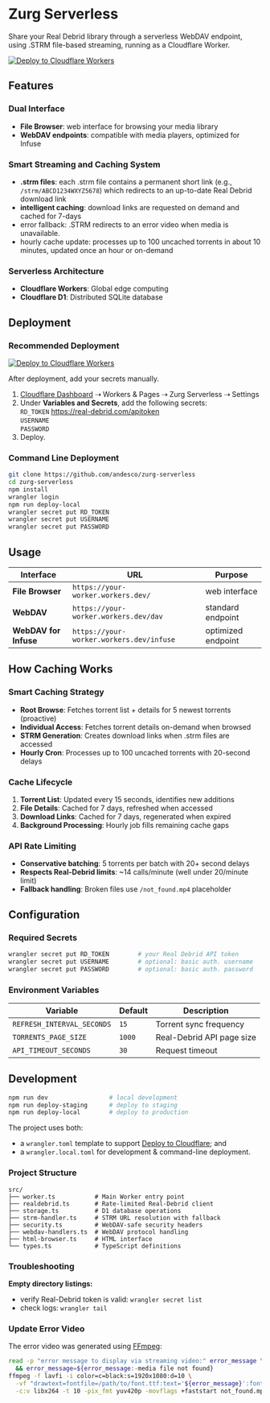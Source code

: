 # Zurg Serverless

Share your Real Debrid library through a serverless WebDAV endpoint, using .STRM file-based streaming, running as a Cloudflare Worker.

[![Deploy to Cloudflare Workers](https://deploy.workers.cloudflare.com/button)](https://deploy.workers.cloudflare.com/?url=https://github.com/andesco/zurg-serverless)

## Features

### Dual Interface
- **File Browser**: web interface for browsing your media library
- **WebDAV endpoints**: compatible with media players, optimized for Infuse

### Smart Streaming and Caching System
- **.strm files**: each .strm file contains a permanent short link (e.g., `/strm/ABCD1234WXYZ5678`) which redirects to an up-to-date Real Debrid download link
- **intelligent caching**: download links are requested on demand and cached for 7-days
- error fallback: .STRM redirects to an error video when media is unavailable.
- hourly cache update: processes up to 100 uncached torrents in about 10 minutes, updated once an hour or on-demand

### Serverless Architecture
- **Cloudflare Workers**: Global edge computing
- **Cloudflare D1**: Distributed SQLite database

## Deployment

### Recommended Deployment
[![Deploy to Cloudflare Workers](https://deploy.workers.cloudflare.com/button)](https://deploy.workers.cloudflare.com/?url=https://github.com/andesco/zurg-serverless)

After deployment, add your secrets manually.

1. [Cloudflare Dashboard](https://dash.cloudflare.com/) ⇢ Workers & Pages ⇢ Zurg Serverless ⇢ Settings
2. Under **Variables and Secrets**, add the following secrets: \
   `RD_TOKEN` https://real-debrid.com/apitoken \
   `USERNAME` \
   `PASSWORD`
3. Deploy.

### Command Line Deployment

```bash
git clone https://github.com/andesco/zurg-serverless
cd zurg-serverless
npm install
wrangler login
npm run deploy-local
wrangler secret put RD_TOKEN
wrangler secret put USERNAME
wrangler secret put PASSWORD
```

## Usage

| Interface | URL | Purpose |
|-----------|-----|---------|
| **File Browser** | `https://your-worker.workers.dev/` | web interface |
| **WebDAV** | `https://your-worker.workers.dev/dav` | standard endpoint|
| **WebDAV for Infuse** | `https://your-worker.workers.dev/infuse` | optimized endpoint |

## How Caching Works

### Smart Caching Strategy
- **Root Browse**: Fetches torrent list + details for 5 newest torrents (proactive)
- **Individual Access**: Fetches torrent details on-demand when browsed
- **STRM Generation**: Creates download links when .strm files are accessed
- **Hourly Cron**: Processes up to 100 uncached torrents with 20-second delays

### Cache Lifecycle
1. **Torrent List**: Updated every 15 seconds, identifies new additions
2. **File Details**: Cached for 7 days, refreshed when accessed
3. **Download Links**: Cached for 7 days, regenerated when expired
4. **Background Processing**: Hourly job fills remaining cache gaps

### API Rate Limiting
- **Conservative batching**: 5 torrents per batch with 20+ second delays
- **Respects Real-Debrid limits**: ~14 calls/minute (well under 20/minute limit)
- **Fallback handling**: Broken files use `/not_found.mp4` placeholder

## Configuration

### Required Secrets
```bash
wrangler secret put RD_TOKEN        # your Real Debrid API token
wrangler secret put USERNAME        # optional: basic auth. username
wrangler secret put PASSWORD        # optional: basic auth. password
```

### Environment Variables
| Variable | Default | Description |
|----------|---------|-------------|
| `REFRESH_INTERVAL_SECONDS` | `15` | Torrent sync frequency |
| `TORRENTS_PAGE_SIZE` | `1000` | Real-Debrid API page size |
| `API_TIMEOUT_SECONDS` | `30` | Request timeout |

## Development

```bash
npm run dev                 # local development
npm run deploy-staging      # deploy to staging
npm run deploy-local        # deploy to production
```

The project uses both:
- a `wrangler.toml` template to support [Deploy to Cloudflare](https://developers.cloudflare.com/workers/platform/deploy-buttons/); and
- a `wrangler.local.toml` for development & command-line deployment.

### Project Structure
```
src/
├── worker.ts           # Main Worker entry point
├── realdebrid.ts       # Rate-limited Real-Debrid client
├── storage.ts          # D1 database operations
├── strm-handler.ts     # STRM URL resolution with fallback
├── security.ts         # WebDAV-safe security headers
├── webdav-handlers.ts  # WebDAV protocol handling
├── html-browser.ts     # HTML interface
└── types.ts            # TypeScript definitions
```

### Troubleshooting

**Empty directory listings:**
- verify Real-Debrid token is valid: `wrangler secret list`
- check logs: `wrangler tail`

### Update Error Video

The error video was generated using [FFmpeg](https://ffmpeg.org):

```bash not_found.mp4
read -p "error message to display via streaming video:" error_message \
  && error_message=${error_message:-media file not found}
ffmpeg -f lavfi -i color=c=black:s=1920x1080:d=10 \
  -vf "drawtext=fontfile=/path/to/font.ttf:text='${error_message}':fontsize=96:fontcolor=white:x=(w-text_w)/2:y=(h-text_h)/2" \
  -c:v libx264 -t 10 -pix_fmt yuv420p -movflags +faststart not_found.mp4
  ```
